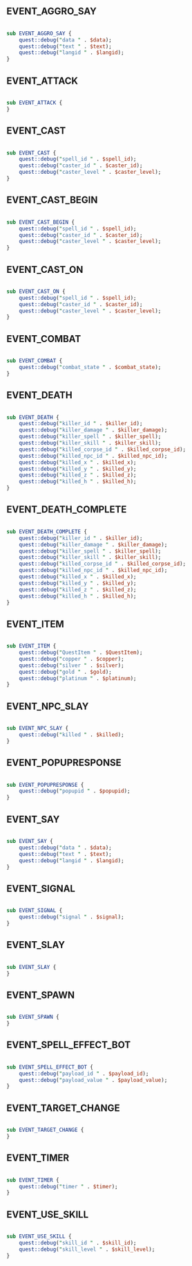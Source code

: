 ## EVENT_AGGRO_SAY

``` perl

sub EVENT_AGGRO_SAY {
	quest::debug("data " . $data);
	quest::debug("text " . $text);
	quest::debug("langid " . $langid);
}
```
## EVENT_ATTACK

``` perl

sub EVENT_ATTACK {
}
```
## EVENT_CAST

``` perl

sub EVENT_CAST {
	quest::debug("spell_id " . $spell_id);
	quest::debug("caster_id " . $caster_id);
	quest::debug("caster_level " . $caster_level);
}
```
## EVENT_CAST_BEGIN

``` perl

sub EVENT_CAST_BEGIN {
	quest::debug("spell_id " . $spell_id);
	quest::debug("caster_id " . $caster_id);
	quest::debug("caster_level " . $caster_level);
}
```
## EVENT_CAST_ON

``` perl

sub EVENT_CAST_ON {
	quest::debug("spell_id " . $spell_id);
	quest::debug("caster_id " . $caster_id);
	quest::debug("caster_level " . $caster_level);
}
```
## EVENT_COMBAT

``` perl

sub EVENT_COMBAT {
	quest::debug("combat_state " . $combat_state);
}
```
## EVENT_DEATH

``` perl

sub EVENT_DEATH {
	quest::debug("killer_id " . $killer_id);
	quest::debug("killer_damage " . $killer_damage);
	quest::debug("killer_spell " . $killer_spell);
	quest::debug("killer_skill " . $killer_skill);
	quest::debug("killed_corpse_id " . $killed_corpse_id);
	quest::debug("killed_npc_id " . $killed_npc_id);
	quest::debug("killed_x " . $killed_x);
	quest::debug("killed_y " . $killed_y);
	quest::debug("killed_z " . $killed_z);
	quest::debug("killed_h " . $killed_h);
}
```
## EVENT_DEATH_COMPLETE

``` perl

sub EVENT_DEATH_COMPLETE {
	quest::debug("killer_id " . $killer_id);
	quest::debug("killer_damage " . $killer_damage);
	quest::debug("killer_spell " . $killer_spell);
	quest::debug("killer_skill " . $killer_skill);
	quest::debug("killed_corpse_id " . $killed_corpse_id);
	quest::debug("killed_npc_id " . $killed_npc_id);
	quest::debug("killed_x " . $killed_x);
	quest::debug("killed_y " . $killed_y);
	quest::debug("killed_z " . $killed_z);
	quest::debug("killed_h " . $killed_h);
}
```
## EVENT_ITEM

``` perl

sub EVENT_ITEM {
	quest::debug("QuestItem " . $QuestItem);
	quest::debug("copper " . $copper);
	quest::debug("silver " . $silver);
	quest::debug("gold " . $gold);
	quest::debug("platinum " . $platinum);
}
```
## EVENT_NPC_SLAY

``` perl

sub EVENT_NPC_SLAY {
	quest::debug("killed " . $killed);
}
```
## EVENT_POPUPRESPONSE

``` perl

sub EVENT_POPUPRESPONSE {
	quest::debug("popupid " . $popupid);
}
```
## EVENT_SAY

``` perl

sub EVENT_SAY {
	quest::debug("data " . $data);
	quest::debug("text " . $text);
	quest::debug("langid " . $langid);
}
```
## EVENT_SIGNAL

``` perl

sub EVENT_SIGNAL {
	quest::debug("signal " . $signal);
}
```
## EVENT_SLAY

``` perl

sub EVENT_SLAY {
}
```
## EVENT_SPAWN

``` perl

sub EVENT_SPAWN {
}
```
## EVENT_SPELL_EFFECT_BOT

``` perl

sub EVENT_SPELL_EFFECT_BOT {
	quest::debug("payload_id " . $payload_id);
	quest::debug("payload_value " . $payload_value);
}
```
## EVENT_TARGET_CHANGE

``` perl

sub EVENT_TARGET_CHANGE {
}
```
## EVENT_TIMER

``` perl

sub EVENT_TIMER {
	quest::debug("timer " . $timer);
}
```
## EVENT_USE_SKILL

``` perl

sub EVENT_USE_SKILL {
	quest::debug("skill_id " . $skill_id);
	quest::debug("skill_level " . $skill_level);
}
```
